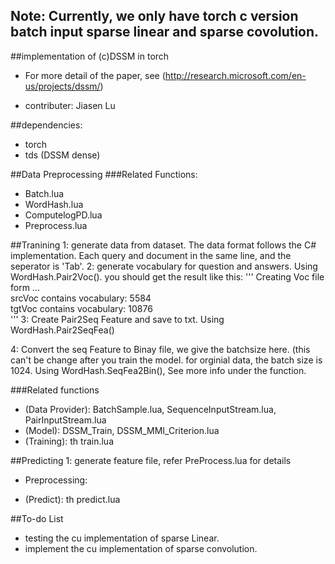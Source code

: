 ## Note: Currently, we only have torch c version batch input sparse linear and sparse covolution. 

##implementation of (c)DSSM in torch

* For more detail of the paper, see (http://research.microsoft.com/en-us/projects/dssm/)

* contributer: Jiasen Lu

##dependencies:
* torch
* tds (DSSM dense)

##Data Preprocessing
###Related Functions:
* Batch.lua
* WordHash.lua
* ComputelogPD.lua
* Preprocess.lua


##Tranining
1: generate data from dataset. The data format follows the C# implementation. Each query and document in the same line, and the seperator is 'Tab'.
2: generate vocabulary for question and answers. Using WordHash.Pair2Voc(). 
you should get the result like this:
'''
Creating Voc file form ...	
srcVoc contains vocabulary: 5584	
tgtVoc contains vocabulary: 10876	
'''
3: Create Pair2Seq Feature and save to txt. Using WordHash.Pair2SeqFea()

4: Convert the seq Feature to Binay file, we give the batchsize here. (this can't be change after you train the model. for orginial data, the batch size is 1024. Using WordHash.SeqFea2Bin(), See more info under the function.

###Related functions
* (Data Provider): BatchSample.lua, SequenceInputStream.lua, PairInputStream.lua
* (Model): DSSM_Train, DSSM_MMI_Criterion.lua
* (Training): th train.lua

##Predicting
1: generate feature file, refer PreProcess.lua for details

* Preprocessing:

* (Predict): th predict.lua

##To-do List

* testing the cu implementation of sparse Linear.
* implement the cu implementation of sparse convolution.


